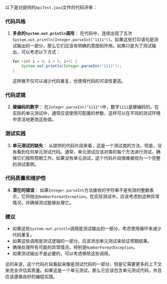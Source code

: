 以下是对提供的`ApiTest.java`文件的代码评审：

### 代码风格

1. **多余的`System.out.println`调用**：
   在代码中，连续出现了五次`System.out.println(Integer.parseInt("1111"))`。如果这些打印语句是测试输出的一部分，那么它们应该有明确的意图和作用。如果只是为了测试输出，可以考虑以下方式：
   ```java
   for (int i = 0; i < 5; i++) {
       System.out.println(Integer.parseInt("1111"));
   }
   ```
   这样做不仅可以减少代码重复，也使得代码的可读性更高。

### 代码逻辑

2. **硬编码的数字**：
   在`Integer.parseInt("1111")`中，数字`1111`是硬编码的。在实际的单元测试中，通常应该使用可配置的参数，这样可以在不同的测试环境中灵活地更改这些值。

### 测试实践

3. **单元测试的缺失**：
   从提供的代码片段来看，这是一个测试类的方法。但是，没有看到任何单元测试代码。通常，单元测试应该对类的每个方法进行测试，确保它们按照预期工作。如果没有单元测试，这个代码片段很难被视为一个完整的测试案例。

### 代码质量和维护性

4. **潜在的错误**：
   如果`Integer.parseInt`方法接收的字符串不是有效的整数表示，它将抛出`NumberFormatException`。在实际测试中，应该考虑到这种异常情况，并确保测试能够处理它。

### 建议

- 如果这些`System.out.println`调用是测试输出的一部分，考虑使用循环来减少代码重复。
- 如果这些调用是测试逻辑的一部分，应该添加单元测试来验证预期结果。
- 确保处理所有可能的异常情况，特别是`NumberFormatException`。
- 如果测试输出不是必要的，可以考虑移除这些调用。

总的来说，这个代码片段看起来像是测试代码的一部分，但是它需要更多的上下文来完全评估其质量。如果这是一个单元测试，那么它应该包含单元测试代码，并且应该遵循良好的编程实践。